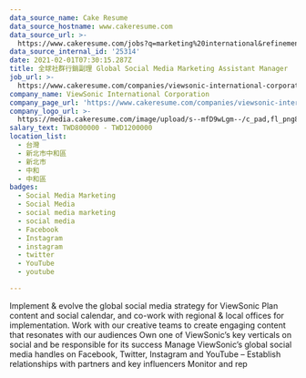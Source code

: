 ```yaml
---
data_source_name: Cake Resume
data_source_hostname: www.cakeresume.com
data_source_url: >-
  https://www.cakeresume.com/jobs?q=marketing%20international&refinementList%5Blang_name%5D%5B0%5D=English&refinementList%5Bsalary_type%5D=per_year&range%5Bsalary_range%5D%5Bmin%5D=1000000
data_source_internal_id: '25314'
date: 2021-02-01T07:30:15.287Z
title: 全球社群行銷副理 Global Social Media Marketing Assistant Manager
job_url: >-
  https://www.cakeresume.com/companies/viewsonic-international-corporation/jobs/global-social-media-marketing-assistant-manager
company_name: ViewSonic International Corporation
company_page_url: 'https://www.cakeresume.com/companies/viewsonic-international-corporation'
company_logo_url: >-
  https://media.cakeresume.com/image/upload/s--mfD9wLgm--/c_pad,fl_png8,h_200,w_200/v1588058492/auzfyk61ypziemamoszg.png
salary_text: TWD800000 - TWD1200000
location_list:
  - 台灣
  - 新北市中和區
  - 新北市
  - 中和
  - 中和區
badges:
  - Social Media Marketing
  - Social Media
  - social media marketing
  - social media
  - Facebook
  - Instagram
  - instagram
  - twitter
  - YouTube
  - youtube

---
```


Implement & evolve the global social media strategy for ViewSonic Plan content and social calendar, and co-work with regional & local offices for implementation. Work with our creative teams to create engaging content that resonates with our audiences Own one of ViewSonic’s key verticals on social and be responsible for its success Manage ViewSonic’s global social media handles on Facebook, Twitter, Instagram and YouTube – Establish relationships with partners and key influencers Monitor and rep